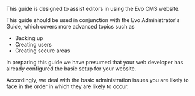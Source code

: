 This guide is designed to assist editors in using the Evo CMS website.

This guide should be used in conjunction with the Evo Administrator's Guide, which covers more advanced topics such as

* Backing up
* Creating users
* Creating secure areas

In preparing this guide we have presumed that your web developer has already configured the basic setup for your website.

Accordingly, we deal with the basic administration issues you are likely to face in the order in which they are likely to occur.
